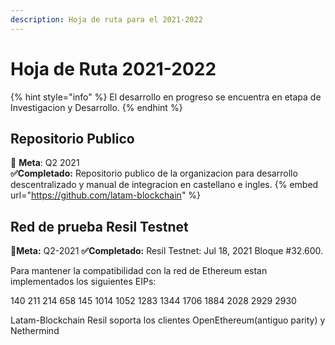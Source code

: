 ```yaml
---
description: Hoja de ruta para el 2021-2022
---
```


# Hoja de Ruta 2021-2022

{% hint style="info" %}
El desarrollo en progreso se encuentra en etapa de Investigacion y Desarrollo.
{% endhint %}

## Repositorio Publico

🎯 **Meta**: Q2 2021  
  **✅Completado:** Repositorio publico de la organizacion para desarrollo descentralizado y manual de integracion en castellano e ingles. 
{% embed url="https://github.com/latam-blockchain" %}

## **Red de prueba Resil Testnet**

🎯**Meta:** Q2-2021
 **✅Completado:** Resil Testnet: Jul 18, 2021 Bloque \#32.600.

Para mantener la compatibilidad con la red de Ethereum estan implementados los siguientes EIPs:

140 211 214 658 145 1014 1052 1283 1344 1706 1884 2028 2929 2930

Latam-Blockchain Resil soporta los clientes OpenEthereum(antiguo parity) y Nethermind




